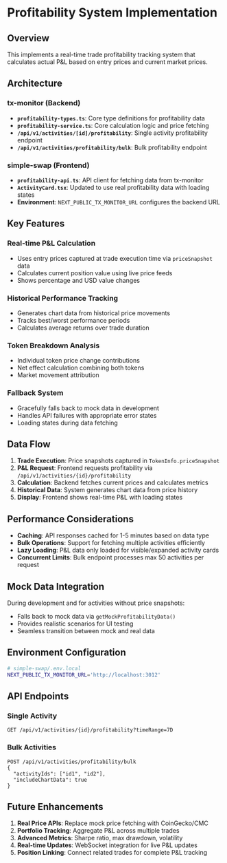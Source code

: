 # Profitability System Implementation

## Overview
This implements a real-time trade profitability tracking system that calculates actual P&L based on entry prices and current market prices.

## Architecture

### tx-monitor (Backend)
- **`profitability-types.ts`**: Core type definitions for profitability data
- **`profitability-service.ts`**: Core calculation logic and price fetching
- **`/api/v1/activities/[id]/profitability`**: Single activity profitability endpoint
- **`/api/v1/activities/profitability/bulk`**: Bulk profitability endpoint

### simple-swap (Frontend)
- **`profitability-api.ts`**: API client for fetching data from tx-monitor
- **`ActivityCard.tsx`**: Updated to use real profitability data with loading states
- **Environment**: `NEXT_PUBLIC_TX_MONITOR_URL` configures the backend URL

## Key Features

### Real-time P&L Calculation
- Uses entry prices captured at trade execution time via `priceSnapshot` data
- Calculates current position value using live price feeds
- Shows percentage and USD value changes

### Historical Performance Tracking
- Generates chart data from historical price movements
- Tracks best/worst performance periods
- Calculates average returns over trade duration

### Token Breakdown Analysis
- Individual token price change contributions
- Net effect calculation combining both tokens
- Market movement attribution

### Fallback System
- Gracefully falls back to mock data in development
- Handles API failures with appropriate error states
- Loading states during data fetching

## Data Flow

1. **Trade Execution**: Price snapshots captured in `TokenInfo.priceSnapshot`
2. **P&L Request**: Frontend requests profitability via `/api/v1/activities/{id}/profitability`
3. **Calculation**: Backend fetches current prices and calculates metrics
4. **Historical Data**: System generates chart data from price history
5. **Display**: Frontend shows real-time P&L with loading states

## Performance Considerations

- **Caching**: API responses cached for 1-5 minutes based on data type
- **Bulk Operations**: Support for fetching multiple activities efficiently
- **Lazy Loading**: P&L data only loaded for visible/expanded activity cards
- **Concurrent Limits**: Bulk endpoint processes max 50 activities per request

## Mock Data Integration

During development and for activities without price snapshots:
- Falls back to mock data via `getMockProfitabilityData()`
- Provides realistic scenarios for UI testing
- Seamless transition between mock and real data

## Environment Configuration

```bash
# simple-swap/.env.local
NEXT_PUBLIC_TX_MONITOR_URL='http://localhost:3012'
```

## API Endpoints

### Single Activity
```
GET /api/v1/activities/{id}/profitability?timeRange=7D
```

### Bulk Activities  
```
POST /api/v1/activities/profitability/bulk
{
  "activityIds": ["id1", "id2"],
  "includeChartData": true
}
```

## Future Enhancements

1. **Real Price APIs**: Replace mock price fetching with CoinGecko/CMC
2. **Portfolio Tracking**: Aggregate P&L across multiple trades
3. **Advanced Metrics**: Sharpe ratio, max drawdown, volatility
4. **Real-time Updates**: WebSocket integration for live P&L updates
5. **Position Linking**: Connect related trades for complete P&L tracking